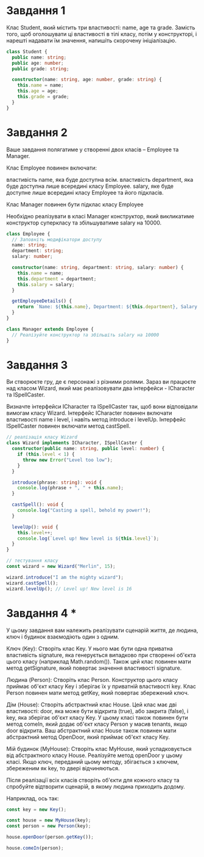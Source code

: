 # Завдання 1

Клас Student, який містить три властивості: name, age та grade. Замість того, щоб оголошувати ці властивості в тілі класу, потім у конструкторі, і нарешті надавати їм значення, напишіть скорочену ініціалізацію.

```ts
class Student {
  public name: string;
  public age: number;
  public grade: string;

  constructor(name: string, age: number, grade: string) {
    this.name = name;
    this.age = age;
    this.grade = grade;
  }
}
```

# Завдання 2

Ваше завдання полягатиме у створенні двох класів – Employee та Manager.

Клас Employee повинен включати:

властивість name, яка буде доступна всім.
властивість department, яка буде доступна лише всередині класу Employee.
salary, яке буде доступне лише всередині класу Employee та його підкласів.

Клас Manager повинен бути підклас класу Employee

Необхідно реалізувати в класі Manager конструктор, який викликатиме конструктор суперкласу та збільшуватиме salary на 10000.

```ts
class Employee {
  // Заповніть модифікатори доступу
  name: string;
  department: string;
  salary: number;

  constructor(name: string, department: string, salary: number) {
    this.name = name;
    this.department = department;
    this.salary = salary;
  }

  getEmployeeDetails() {
    return `Name: ${this.name}, Department: ${this.department}, Salary: ${this.salary}`;
  }
}

class Manager extends Employee {
  // Реалізуйте конструктор та збільшіть salary на 10000
}
```

# Завдання 3

Ви створюєте гру, де є персонажі з різними ролями. Зараз ви працюєте над класом Wizard, який має реалізовувати два інтерфейси - ICharacter та ISpellCaster.

Визначте інтерфейси ICharacter та ISpellCaster так, щоб вони відповідали вимогам класу Wizard. Інтерфейс ICharacter повинен включати властивості name і level, і навіть метод introduce і levelUp. Інтерфейс ISpellCaster повинен включати метод castSpell.

```ts
// реалізація класу Wizard
class Wizard implements ICharacter, ISpellCaster {
  constructor(public name: string, public level: number) {
    if (this.level < 1) {
      throw new Error("Level too low");
    }
  }

  introduce(phrase: string): void {
    console.log(phrase + ", " + this.name);
  }

  castSpell(): void {
    console.log("Casting a spell, behold my power!");
  }

  levelUp(): void {
    this.level++;
    console.log(`Level up! New level is ${this.level}`);
  }
}

// тестування класу
const wizard = new Wizard("Merlin", 15);

wizard.introduce("I am the mighty wizard");
wizard.castSpell();
wizard.levelUp(); // Level up! New level is 16
```

# Завдання 4 \*

У цьому завдання вам належить реалізувати сценарій життя, де людина, ключ і будинок взаємодіють один з одним.

Ключ (Key): Створіть клас Key. У нього має бути одна приватна властивість signature, яка генерується випадково при створенні об'єкта цього класу (наприклад Math.random()). Також цей клас повинен мати метод getSignature, який повертає значення властивості signature.

Людина (Person): Створіть клас Person. Конструктор цього класу приймає об'єкт класу Key і зберігає їх у приватній властивості key. Клас Person повинен мати метод getKey, який повертає збережений ключ.

Дім (House): Створіть абстрактний клас House. Цей клас має дві властивості: door, яка може бути відкрита (true), або закрита (false), і key, яка зберігає об'єкт класу Key. У цьому класі також повинен бути метод comeIn, який додає об'єкт класу Person у масив tenants, якщо door відкрита. Ваш абстрактний клас House також повинен мати абстрактний метод OpenDoor, який приймає об'єкт класу Key.

Мій будинок (MyHouse): Створіть клас MyHouse, який успадковується від абстрактного класу House. Реалізуйте метод openDoor у цьому класі. Якщо ключ, переданий цьому методу, збігається з ключем, збереженим як key, то двері відчиняються.

Після реалізації всіх класів створіть об'єкти для кожного класу та спробуйте відтворити сценарій, в якому людина приходить додому.

Наприклад, ось так:

```ts
const key = new Key();

const house = new MyHouse(key);
const person = new Person(key);

house.openDoor(person.getKey());

house.comeIn(person);
```
